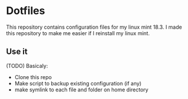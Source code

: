 # Dotfiles

This repository contains configuration files for my linux mint 18.3. I made this repository to make me easier if I reinstall my linux mint.

## Use it

(TODO) Basicaly:

- Clone this repo
- Make script to backup existing configuration (if any)
- make symlink to each file and folder on home directory
